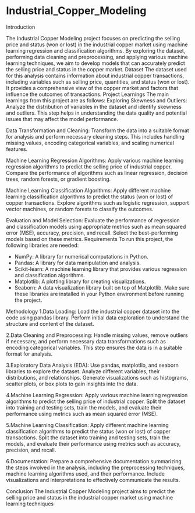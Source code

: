 # Industrial_Copper_Modeling
Introduction

The Industrial Copper Modeling project focuses on predicting the selling price and status (won or lost) in the industrial copper market using machine learning regression and classification algorithms. By exploring the dataset, performing data cleaning and preprocessing, and applying various machine learning techniques, we aim to develop models that can accurately predict the selling price and status in the copper market.
Dataset
The dataset used for this analysis contains information about industrial copper transactions, including variables such as selling price, quantities, and status (won or lost). It provides a comprehensive view of the copper market and factors that influence the outcomes of transactions.
Project Learnings
The main learnings from this project are as follows:
Exploring Skewness and Outliers: Analyze the distribution of variables in the dataset and identify skewness and outliers. This step helps in understanding the data quality and potential issues that may affect the model performance.

Data Transformation and Cleaning: Transform the data into a suitable format for analysis and perform necessary cleaning steps. This includes handling missing values, encoding categorical variables, and scaling numerical features.

Machine Learning Regression Algorithms: Apply various machine learning regression algorithms to predict the selling price of industrial copper. Compare the performance of algorithms such as linear regression, decision trees, random forests, or gradient boosting.

Machine Learning Classification Algorithms: Apply different machine learning classification algorithms to predict the status (won or lost) of copper transactions. Explore algorithms such as logistic regression, support vector machines, or random forests to classify the outcomes.

Evaluation and Model Selection: Evaluate the performance of regression and classification models using appropriate metrics such as    mean squared error (MSE), accuracy, precision, and recall. Select the best-performing models based on these metrics.
Requirements
To run this project, the following libraries are needed:

* NumPy: A library for numerical computations in Python.
* Pandas: A library for data manipulation and analysis.
* Scikit-learn: A machine learning library that provides various regression and classification algorithms.
* Matplotlib: A plotting library for creating visualizations.
* Seaborn: A data visualization library built on top of Matplotlib.
Make sure these libraries are installed in your Python environment before running the project.

Methodology
1.Data Loading:
Load the industrial copper dataset into the code using pandas library. Perform initial data exploration to understand the structure and content of the dataset.

2.Data Cleaning and Preprocessing:
Handle missing values, remove outliers if necessary, and perform necessary data transformations such as encoding categorical variables. This step ensures the data is in a suitable format for analysis.

3.Exploratory Data Analysis (EDA):
Use pandas, matplotlib, and seaborn libraries to explore the dataset. Analyze different variables, their distributions, and relationships. Generate visualizations such as histograms, scatter plots, or box plots to gain insights into the data.

4.Machine Learning Regression:
Apply various machine learning regression algorithms to predict the selling price of industrial copper. Split the dataset into training and testing sets, train the models, and evaluate their performance using metrics such as mean squared error (MSE).

5.Machine Learning Classification:
Apply different machine learning classification algorithms to predict the status (won or lost) of copper transactions. Split the dataset into training and testing sets, train the models, and evaluate their performance using metrics such as accuracy, precision, and recall.

6.Documentation:
Prepare a comprehensive documentation summarizing the steps involved in the analysis, including the preprocessing techniques, machine learning algorithms used, and their performance. Include visualizations and interpretations to effectively communicate the results.

Conclusion
The Industrial Copper Modeling project aims to predict the selling price and status in the industrial copper market using machine learning techniques
